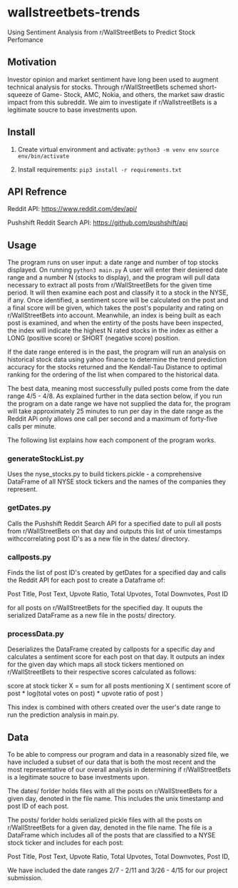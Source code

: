 # wallstreetbets-trends
Using Sentiment Analysis from r/WallStreetBets to Predict Stock Perfomance


## Motivation
Investor opinion and market sentiment have long been used to augment technical analysis for stocks. Through r/WallStreetBets schemed short-squeeze of Game- Stock, AMC, Nokia, and others, the market saw drastic impact from this subreddit. We aim to investigate if r/WallstreetBets is a legitimate soucre to base investments upon. 


## Install
1. Create virtual environment and activate:
```python3 -m venv env```
```source env/bin/activate```

2. Install requirements:
```pip3 install -r requirements.txt```


## API Refrence
Reddit API: https://www.reddit.com/dev/api/

Pushshift Reddit Search API: https://github.com/pushshift/api


## Usage
The program runs on user input: a date range and number of top stocks displayed. On running
```python3 main.py```
A user will enter their desiered date range and a number N (stocks to display), and the program will pull data necessary to extract all posts from r/WallStreetBets for the given time period. It will then examine each post and classify it to a stock in the NYSE, if any. Once identified, a sentiment score will be calculated on the post and a final score will be given, which takes the post's popularity and rating on r/WallStreetBets into account. Meanwhile, an index is being built as each post is examined, and when the entirty of the posts have been inspected, the index will indicate the highest N rated stocks in the index as either a LONG (positive score) or SHORT (negative score) position.

If the date range entered is in the past, the program will run an analysis on historical stock data using yahoo finance to determine the trend prediction accuracy for the stocks returned and the Kendall-Tau Distance to optimal ranking for the ordering of the list when compared to the historical data.

The best data, meaning most successfully pulled posts come from the date range 4/5 - 4/8. As explained further in the data section below, if you run the program on a date range we have not supplied the data for, the program will take approximately 25 minutes to run per day in the date range as the Reddit APi only allows one call per second and a maximum of forty-five calls per minute.

The following list explains how each component of the program works.

### generateStockList.py
Uses the nyse_stocks.py to build tickers.pickle - a comprehensive DataFrame of all NYSE stock tickers and the names of the companies they represent.

### getDates.py
Calls the Pushshift Reddit Search API for a specified date to pull all posts from r/WallStreetBets on that day and outputs this list of unix timestamps withccorrelating post ID's as a new file in the dates/ directory.

### callposts.py
Finds the list of post ID's created by getDates for a specified day and calls the Reddit API for each post to create a Dataframe of:

Post Title,
Post Text,
Upvote Ratio,
Total Upvotes,
Total Downvotes,
Post ID

for all posts on r/WallStreetBets for the specified day. It ouputs the serialized DataFrame as a new file in the posts/ directory.

### processData.py
Deserializes the DataFrame created by callposts for a specific day and calculates a sentiment score for each post on that day. It outputs an index for the given day which maps all stock tickers mentioned on r/WallStreetBets to their respective scores calculated as follows:

score at stock ticker X = sum for all posts mentioning X ( sentiment score of post * log(total votes on post) * upvote ratio of post )

This index is combined with others created over the user's date range to run the prediction analysis in main.py.


## Data
To be able to compress our program and data in a reasonably sized file, we have included a subset of our data that is both the most recent and the most representative of our overall analysis in determining if r/WallStreetBets is a legitimate soucre to base investments upon. 

The dates/ forlder holds files with all the posts on r/WallStreetBets for a given day, denoted in the file name. This includes the unix timestamp and post ID of each post.

The posts/ forlder holds serialized pickle files with all the posts on r/WallStreetBets for a given day, denoted in the file name. The file is a DataFrame which includes all of the posts that are classified to a NYSE stock ticker and includes for each post:

Post Title,
Post Text,
Upvote Ratio,
Total Upvotes,
Total Downvotes,
Post ID,

We have included the date ranges 2/7 - 2/11 and 3/26 - 4/15 for our project submission.
